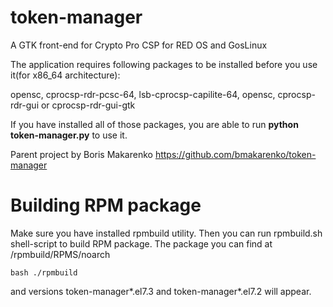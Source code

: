 token-manager
===============

A GTK front-end for Crypto Pro CSP for RED OS and GosLinux

The application requires following packages to be installed before you use it(for x86_64 architecture):

opensc, cprocsp-rdr-pcsc-64, lsb-cprocsp-capilite-64, opensc, cprocsp-rdr-gui or cprocsp-rdr-gui-gtk

If you have installed all of those packages, you are able to run <b>python token-manager.py</b> to use it.

Parent project by Boris Makarenko https://github.com/bmakarenko/token-manager

Building RPM package
===============

Make sure you have installed rpmbuild utility. Then you can run rpmbuild.sh shell-script to build RPM package. The package you can find at /rpmbuild/RPMS/noarch

`bash ./rpmbuild`

and versions token-manager*.el7.3 and token-manager*.el7.2 will appear.